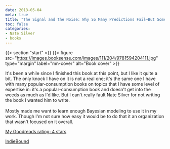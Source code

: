 ```yaml
---
date: 2013-05-04
meta: true
title: "The Signal and the Noise: Why So Many Predictions Fail—But Some Don't"
toc: false
categories:
- Nate Silver
- books
---
```


{{< section "start" >}}
{{< figure src="https://images.booksense.com/images/111/204/9781594204111.jpg" type="margin" label="mn-cover" alt="Book cover" >}}

It's been a while since I finished this book at this point, but I like it quite a bit. The only knock I have on it is not a real one; it's the same one I have with many popular-consumption books on topics that I have some level of expertise in: it's a popular-consumption book and doesn't get into the weeds as much as I'd like. But I can't really fault Nate Silver for not writing the book I wanted him to write.<br /><br />Mostly made me want to learn enough Bayesian modeling to use it in my work. Though I'm not sure how easy it would be to do that it an organization that wasn't focused on it overall.

[My Goodreads rating: 4 stars](https://www.goodreads.com/review/show/586228922)  

[IndieBound](https://www.indiebound.org/book/9781594204111)
